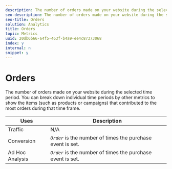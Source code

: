 ```yaml
---
description: The number of orders made on your website during the selected time period. You can break down individual time periods by other metrics to show the items (such as products or campaigns) that contributed to the most orders during that time frame.
seo-description: The number of orders made on your website during the selected time period. You can break down individual time periods by other metrics to show the items (such as products or campaigns) that contributed to the most orders during that time frame.
seo-title: Orders
solution: Analytics
title: Orders
topic: Metrics
uuid: 20db6b66-64f5-463f-b4a9-ee4c87373068
index: y
internal: n
snippet: y
---
```


# Orders

The number of orders made on your website during the selected time period. You can break down individual time periods by other metrics to show the items (such as products or campaigns) that contributed to the most orders during that time frame.

|  Uses  | Description  |
|---|---|
|  Traffic  | N/A  |
|  Conversion  | *`Order`* is the number of times the purchase event is set.  |
|  Ad Hoc Analysis  | *`Order`* is the number of times the purchase event is set.  |

